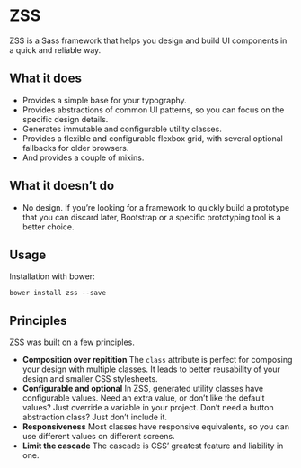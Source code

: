 # ZSS

ZSS is a Sass framework that helps you design and build UI components in a quick and reliable way.

## What it does

- Provides a simple base for your typography.
- Provides abstractions of common UI patterns, so you can focus on the specific design details.
- Generates immutable and configurable utility classes.
- Provides a flexible and configurable flexbox grid, with several optional fallbacks for older browsers.
- And provides a couple of mixins.

## What it doesn’t do

- No design. If you’re looking for a framework to quickly  build a prototype that you can discard later, Bootstrap or a specific prototyping tool is a better choice.

## Usage

Installation with bower:

```
bower install zss --save
```

## Principles

ZSS was built on a few principles.

- **Composition over repitition**
  The `class` attribute is perfect for composing your design with multiple classes. It leads to better reusability of your design and smaller CSS stylesheets.
- **Configurable and optional**
  In ZSS, generated utility classes have configurable values. Need an extra value, or don’t like the default values? Just override a variable in your project. Don’t need a button abstraction class? Just don’t include it.
- **Responsiveness**
  Most classes have responsive equivalents, so you can use different values on different screens.
- **Limit the cascade**
  The cascade is CSS’ greatest feature and liability in one.
